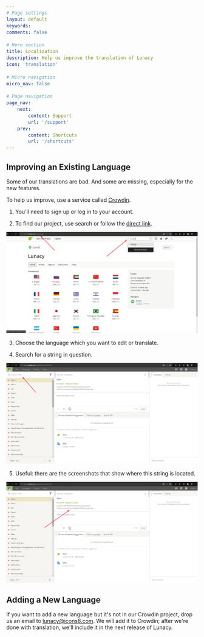 ```yaml
---
# Page settings
layout: default
keywords:
comments: false

# Hero section
title: Localization
description: Help us improve the translation of Lunacy
icon: 'translation'

# Micro navigation
micro_nav: false

# Page navigation
page_nav:
    next:
        content: Support
        url: '/support'
    prev:
        content: Shortcuts
        url: '/shortcuts'
---
```


## Improving an Existing Language

Some of our translations are bad. And some are missing, especially for the new features.

To help us improve, use a service called [Crowdin](https://crowdin.com/project/lunacy). 

1. You'll need to sign up or log in to your account.

2. To find our project, use search or follow the [direct link](https://crowdin.com/project/lunacy).

![Select an object and see its properties](public/localization_find_crowdin_project.png)

3. Choose the language which you want to edit or translate.

4. Search for a string in question.

![Select an object and see its properties](public/localization_crowdin_search.png)

5. Useful: there are the screenshots that show where this string is located.

![Select an object and see its properties](public/localization_crowdin_screenshot_link.png)

## Adding a New Language

If you want to add a new language but it's not in our Crowdin project, drop us an email to lunacy@icons8.com. We will add it to Сrowdin; after we're done with translation, we'll include it in the next release of Lunacy.
